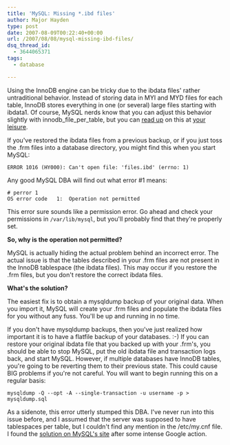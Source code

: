 ```yaml
---
title: 'MySQL: Missing *.ibd files'
author: Major Hayden
type: post
date: 2007-08-09T00:22:40+00:00
url: /2007/08/08/mysql-missing-ibd-files/
dsq_thread_id:
  - 3644065371
tags:
  - database

---
```

Using the InnoDB engine can be tricky due to the ibdata files' rather untraditional behavior. Instead of storing data in MYI and MYD files for each table, InnoDB stores everything in one (or several) large files starting with ibdata1. Of course, MySQL nerds know that you can adjust this behavior slightly with innodb\_file\_per_table, but you can [read up][1] on this at [your leisure][2].

If you've restored the ibdata files from a previous backup, or if you just toss the .frm files into a database directory, you might find this when you start MySQL:

```
ERROR 1016 (HY000): Can't open file: 'files.ibd' (errno: 1)
```

Any good MySQL DBA will find out what error #1 means:

```
# perror 1
OS error code   1:  Operation not permitted
```

This error sure sounds like a permission error. Go ahead and check your permissions in `/var/lib/mysql`, but you'll probably find that they're properly set.

**So, why is the operation not permitted?**

MySQL is actually hiding the actual problem behind an incorrect error. The actual issue is that the tables described in your .frm files are not present in the InnoDB tablespace (the ibdata files). This may occur if you restore the .frm files, but you don't restore the correct ibdata files.

**What's the solution?**

The easiest fix is to obtain a mysqldump backup of your original data. When you import it, MySQL will create your .frm files and populate the ibdata files for you without any fuss. You'll be up and running in no time.

If you don't have mysqldump backups, then you've just realized how important it is to have a flatfile backup of your databases. :-) If you can restore your original ibdata file that you backed up with your .frm's, you should be able to stop MySQL, put the old ibdata file and transaction logs back, and start MySQL. However, if multiple databases have InnoDB tables, you're going to be reverting them to their previous state. This could cause BIG problems if you're not careful. You will want to begin running this on a regular basis:

```
mysqldump -Q --opt -A --single-transaction -u username -p > mysqldump.sql
```

As a sidenote, this error utterly stumped this DBA. I've never run into this issue before, and I assumed that the server was supposed to have tablespaces per table, but I couldn't find any mention in the /etc/my.cnf file. I found the [solution on MySQL's site][3] after some intense Google action.

 [1]: http://dev.mysql.com/doc/refman/5.0/en/multiple-tablespaces.html
 [2]: http://bignerdranch.com/
 [3]: http://forums.mysql.com/read.php?22,68927,69008#msg-69008
